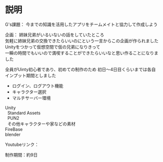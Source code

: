 # 説明
G's課題：
今までの知識を活用したアプリをチームメイトと協力して作成しよう  

企画：
姉妹兄弟がいるいないの話をしていたところ  
気軽に姉妹兄弟の交換できたらいいのにという一言からこの企画が作られました  
Unityをつかって仮想空間で仮の兄弟になりきって  
一瞬の時間でもいいので満喫することができたらいいなと思い作ることになりました 

全員がUinty初心者であり、初めての制作のため
初日〜4日目くらいまでは各自インプット期間としました

* ログイン、ログアウト機能
* キャラクター選択
* マルチサーバー環境
  
Unity  
&nbsp;&nbsp;Standard Assets  
&nbsp;&nbsp;PUN2  
&nbsp;&nbsp;その他キャラクターや家などの素材  
FireBase  
blender  
  
Youtubeリンク：

制作期間：約9日  


